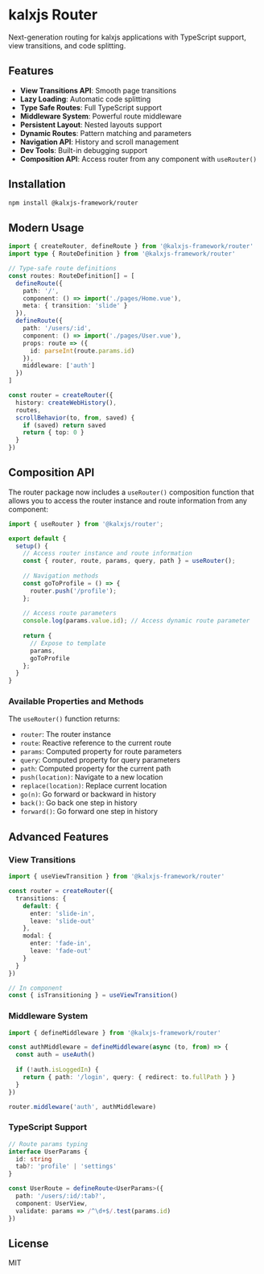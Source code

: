 # kalxjs Router

Next-generation routing for kalxjs applications with TypeScript support, view transitions, and code splitting.

## Features

- **View Transitions API**: Smooth page transitions
- **Lazy Loading**: Automatic code splitting
- **Type Safe Routes**: Full TypeScript support
- **Middleware System**: Powerful route middleware
- **Persistent Layout**: Nested layouts support
- **Dynamic Routes**: Pattern matching and parameters
- **Navigation API**: History and scroll management
- **Dev Tools**: Built-in debugging support
- **Composition API**: Access router from any component with `useRouter()`

## Installation

```bash
npm install @kalxjs-framework/router
```

## Modern Usage

```typescript
import { createRouter, defineRoute } from '@kalxjs-framework/router'
import type { RouteDefinition } from '@kalxjs-framework/router'

// Type-safe route definitions
const routes: RouteDefinition[] = [
  defineRoute({
    path: '/',
    component: () => import('./pages/Home.vue'),
    meta: { transition: 'slide' }
  }),
  defineRoute({
    path: '/users/:id',
    component: () => import('./pages/User.vue'),
    props: route => ({ 
      id: parseInt(route.params.id) 
    }),
    middleware: ['auth']
  })
]

const router = createRouter({
  history: createWebHistory(),
  routes,
  scrollBehavior(to, from, saved) {
    if (saved) return saved
    return { top: 0 }
  }
})
```

## Composition API

The router package now includes a `useRouter()` composition function that allows you to access the router instance and route information from any component:

```javascript
import { useRouter } from '@kalxjs/router';

export default {
  setup() {
    // Access router instance and route information
    const { router, route, params, query, path } = useRouter();
    
    // Navigation methods
    const goToProfile = () => {
      router.push('/profile');
    };
    
    // Access route parameters
    console.log(params.value.id); // Access dynamic route parameter
    
    return {
      // Expose to template
      params,
      goToProfile
    };
  }
}
```

### Available Properties and Methods

The `useRouter()` function returns:

- `router`: The router instance
- `route`: Reactive reference to the current route
- `params`: Computed property for route parameters
- `query`: Computed property for query parameters
- `path`: Computed property for the current path
- `push(location)`: Navigate to a new location
- `replace(location)`: Replace current location
- `go(n)`: Go forward or backward in history
- `back()`: Go back one step in history
- `forward()`: Go forward one step in history

## Advanced Features

### View Transitions

```typescript
import { useViewTransition } from '@kalxjs-framework/router'

const router = createRouter({
  transitions: {
    default: {
      enter: 'slide-in',
      leave: 'slide-out'
    },
    modal: {
      enter: 'fade-in',
      leave: 'fade-out'
    }
  }
})

// In component
const { isTransitioning } = useViewTransition()
```

### Middleware System

```typescript
import { defineMiddleware } from '@kalxjs-framework/router'

const authMiddleware = defineMiddleware(async (to, from) => {
  const auth = useAuth()
  
  if (!auth.isLoggedIn) {
    return { path: '/login', query: { redirect: to.fullPath } }
  }
})

router.middleware('auth', authMiddleware)
```

### TypeScript Support

```typescript
// Route params typing
interface UserParams {
  id: string
  tab?: 'profile' | 'settings'
}

const UserRoute = defineRoute<UserParams>({
  path: '/users/:id/:tab?',
  component: UserView,
  validate: params => /^\d+$/.test(params.id)
})
```

## License

MIT